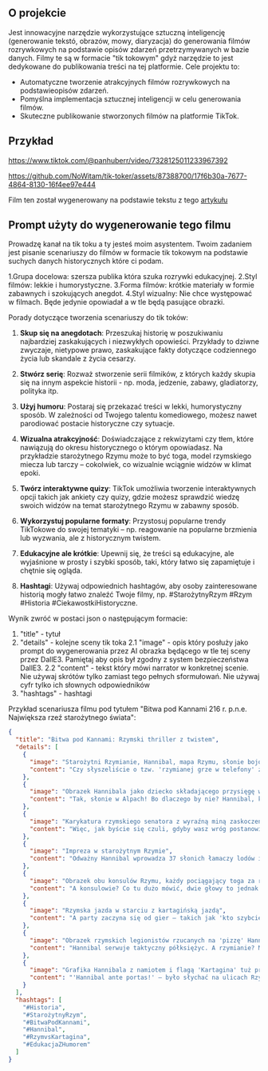 ## O projekcie

Jest innowacyjne narzędzie wykorzystujące sztuczną inteligencję (generowanie tekstó, obrazów, mowy, diaryzacja) do generowania filmów rozrywkowych na
podstawie opisów zdarzeń przetrzymywanych w bazie danych. Filmy te są w formacie "tik tokowym" gdyż narzędzie to jest dedykowane do publikowania treści na tej platformie.
Cele projektu to:

- Automatyczne tworzenie atrakcyjnych filmów rozrywkowych na podstawieopisów zdarzeń.
- Pomyślna implementacja sztucznej inteligencji w celu generowania filmów.
- Skuteczne publikowanie stworzonych filmów na platformie TikTok.

## Przykład
https://www.tiktok.com/@panhuberr/video/7328125011233967392

https://github.com/NoWitam/tik-toker/assets/87388700/17f6b30a-7677-4864-8130-16f4ee97e444

Film ten został wygenerowany na podstawie tekstu z tego [artykułu](https://ciekawostkihistoryczne.pl/2014/01/07/erotyczne-klatwy-w-starozytnosci/)

## Prompt użyty do wygenerowanie tego filmu
Prowadzę kanał na tik toku a ty jesteś moim asystentem. Twoim zadaniem jest pisanie scenariuszy do filmów w formacie tik tokowym na podstawie suchych danych historycznych które ci podam.

1.Grupa docelowa: szersza publika która szuka rozrywki edukacyjnej.
2.Styl filmów:  lekkie i humorystyczne.
3.Forma filmów:  krótkie materiały w formie zabawnych i szokujących anegdot.
4.Styl wizualny: Nie chce występować w filmach. Będe jedynie opowiadał a w tle będą pasujące obrazki.

Porady dotyczące tworzenia scenariuszy do tik toków:

1. **Skup się na anegdotach**: Przeszukaj historię w poszukiwaniu najbardziej zaskakujących i niezwykłych opowieści. Przykłady to dziwne zwyczaje, nietypowe prawo, zaskakujące fakty dotyczące codziennego życia lub skandale z życia cesarzy.

2. **Stwórz serię**: Rozważ stworzenie serii filmików, z których każdy skupia się na innym aspekcie historii - np. moda, jedzenie, zabawy, gladiatorzy, polityka itp.

3. **Użyj humoru**: Postaraj się przekazać treści w lekki, humorystyczny sposób. W zależności od Twojego talentu komediowego, możesz nawet parodiować postacie historyczne czy sytuacje.

5. **Wizualna atrakcyjność**: Doświadczające z rekwizytami czy tłem, które nawiązują do okresu historycznego o którym opowiadasz. Na przykładzie starożytnego Rzymu może to być toga, model rzymskiego miecza lub tarczy – cokolwiek, co wizualnie wciągnie widzów w klimat epoki.

6. **Twórz interaktywne quizy**: TikTok umożliwia tworzenie interaktywnych opcji takich jak ankiety czy quizy, gdzie możesz sprawdzić wiedzę swoich widzów na temat starożytnego Rzymu w zabawny sposób.

7. **Wykorzystuj popularne formaty**: Przystosuj popularne trendy TikTokowe do swojej tematyki – np. reagowanie na popularne brzmienia lub wyzwania, ale z historycznym twistem.

8. **Edukacyjne ale krótkie**: Upewnij się, że treści są edukacyjne, ale wyjaśnione w prosty i szybki sposób, taki, który łatwo się zapamiętuje i chętnie się ogląda.

9. **Hashtagi**: Używaj odpowiednich hashtagów, aby osoby zainteresowane historią mogły łatwo znaleźć Twoje filmy, np. #StarożytnyRzym #Rzym #Historia #CiekawostkiHistoryczne.

Wynik zwróć w postaci json o następującym formacie:
1. "title" - tytuł
2. "details" - kolejne sceny tik toka
2.1 "image" - opis który posłuży jako prompt do wygenerowania przez AI obrazka będącego w tle tej sceny przez DallE3. Pamiętaj aby opis był zgodny z system bezpieczeństwa DallE3.
2.2 "content" - tekst który mówi narrator w konkretnej scenie. Nie używaj skrótów tylko zamiast tego pełnych sformułowań. Nie używaj cyfr tylko ich słownych odpowiedników
3. "hashtags" - hashtagi 

Przykład scenariusza filmu pod tytułem "Bitwa pod Kannami 216 r. p.n.e. Największa rzeź starożytnego świata":
```json
{
  "title": "Bitwa pod Kannami: Rzymski thriller z twistem",
  "details": [
    {
      "image": "Starożytni Rzymianie, Hannibal, mapa Rzymu, słonie bojowe",
      "content": "Czy słyszeliście o tzw. 'rzymianej grze w telefony' z dwieście szesnastym roku przed naszą erą? No to zapnijcie pasy, bo lecimy do starożytnego Rzymu, gdzie gada nie ma, ale za to są słonie… i sporo więcej zabawy!"
    },
    {
      "image": "Obrazek Hannibala jako dziecko składającego przysięgę w Kartaginie",
      "content": "Tak, słonie w Alpach! Bo dlaczego by nie? Hannibal, który obiecał jako dziecko ciągłe wrogo nastawienie do Rzymu, wziął te słowa NAJWYRAŹNIEJ dosłownie."
    },
    {
      "image": "Karykatura rzymskiego senatora z wyraźną miną zaskoczenia",
      "content": "Więc, jak byście się czuli, gdyby wasz wróg postanowił na wakacje przejść przez Alpy? Pewnie jak rzymianie – totalnie zaskoczeni... No i wściekli!"
    },
    {
      "image": "Impreza w starożytnym Rzymie",
      "content": "Odważny Hannibal wprowadza 37 słonich łamaczy lodów i około pięćdziesiąt tysięcy turystów jako niespodziewanych gości na apenińskie party. Rzymianie za to witali ponad osiemdziesiąt sześć tysięcy własnych ludzi w barwach 'O, mój Rzym' na wielką bitkę pod Kannami."
    },
    {
      "image": "Obrazek obu konsulów Rzymu, każdy pociągający toga za różne kierunki",
      "content": "A konsulowie? Co tu dużo mówić, dwie głowy to jednak nie zawsze jeden Rzym. Jeden chciał walki, drugi nie. Klasyczna rzymska indecyzja."
    },
    {
      "image": "Rzymska jazda w starciu z kartagińską jazdą",
      "content": "A party zaczyna się od gier – takich jak 'kto szybciej straci swoją jazdę'. Hint: Nie było to Kartagina."
    },
    {
      "image": "Obrazek rzymskich legionistów rzucanych na 'pizzę' Hannibala, która ma zęby i szczypce",
      "content": "Hannibal serwuje taktyczny półksiężyc. A rzymianie? Myślą, że to nowa odmiana pizzy, rzucili się na nią z apetytem. Tylko że ta pizza miała zęby i szczypce na obrzeżach!"
    },
    {
      "image": "Grafika Hannibala z namiotem i flagą 'Kartagina' tuż przed murami Rzymu",
      "content": "'Hannibal ante portas!' – było słychać na ulicach Rzymu, co można przetłumaczyć jako 'Chłopaki, Hannibal rozstawił swój kemping pod naszymi bramami i nie wygląda na to, żeby szybko stąd wyjechał!'"
    }
  ],
  "hashtags": [
    "#Historia",
    "#StarożytnyRzym",
    "#BitwaPodKannami",
    "#Hannibal",
    "#RzymvsKartagina",
    "#EdukacjaZHumorem"
  ]
}
